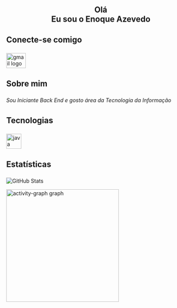 <h2 align="center">Olá <br> Eu sou o Enoque Azevedo</h2>

###

<h2 align="left">Conecte-se comigo</h2>

###

<div align="left">
  <a href="enoque.008@gmail.com" target="_blank">
    <img src="https://raw.githubusercontent.com/maurodesouza/profile-readme-generator/master/src/assets/icons/social/gmail/default.svg" width="52" height="40" alt="gmail logo"  />
  </a>
</div>



###

<h2 align="left">Sobre mim</h2>

###

<h6 align="left">Sou Iniciante Back End e gosto área da Tecnologia da Informação</h6>

###

<h2 align="left">Tecnologias</h2>

###

<div align="left">
  <img src="https://cdn.jsdelivr.net/gh/devicons/devicon/icons/java/java-original.svg" height="40" alt="java logo"  />
</div>

###

<h2 align="left">Estatísticas</h2>

###


![GitHub Stats](https://github-readme-stats.vercel.app/api?username=EnoqueAzevedo&theme=transparent&bg_color=000&border_color=30A3DC&show_icons=true&icon_color=30A3DC&title_color=E94D5F&text_color=FFF)


<div >
  <img src="https://github-readme-activity-graph.vercel.app/graph?username=EnoqueAzevedo&radius=16&theme=react&area=true&order=5" height="300" alt="activity-graph graph"  />
</div>

###
